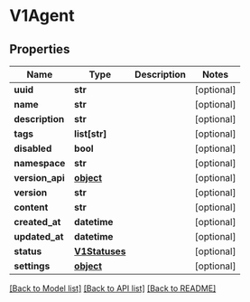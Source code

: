# V1Agent

## Properties
Name | Type | Description | Notes
------------ | ------------- | ------------- | -------------
**uuid** | **str** |  | [optional] 
**name** | **str** |  | [optional] 
**description** | **str** |  | [optional] 
**tags** | **list[str]** |  | [optional] 
**disabled** | **bool** |  | [optional] 
**namespace** | **str** |  | [optional] 
**version_api** | [**object**](.md) |  | [optional] 
**version** | **str** |  | [optional] 
**content** | **str** |  | [optional] 
**created_at** | **datetime** |  | [optional] 
**updated_at** | **datetime** |  | [optional] 
**status** | [**V1Statuses**](V1Statuses.md) |  | [optional] 
**settings** | [**object**](.md) |  | [optional] 

[[Back to Model list]](../README.md#documentation-for-models) [[Back to API list]](../README.md#documentation-for-api-endpoints) [[Back to README]](../README.md)


